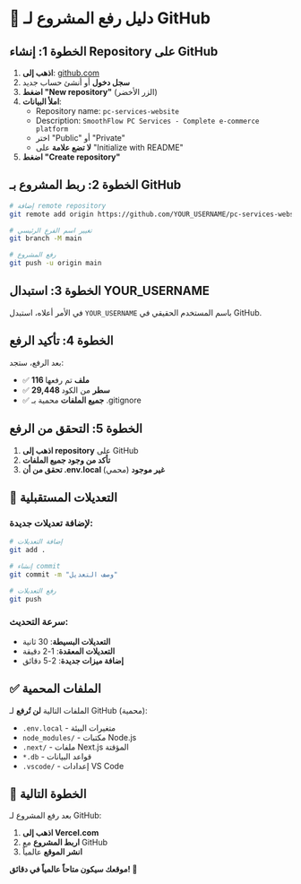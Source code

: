 # 📁 دليل رفع المشروع لـ GitHub

## الخطوة 1: إنشاء Repository على GitHub

1. **اذهب إلى**: [github.com](https://github.com)
2. **سجل دخول** أو أنشئ حساب جديد
3. **اضغط "New repository"** (الزر الأخضر)
4. **املأ البيانات**:
   - Repository name: `pc-services-website`
   - Description: `SmoothFlow PC Services - Complete e-commerce platform`
   - اختر "Public" أو "Private"
   - **لا تضع علامة** على "Initialize with README"
5. **اضغط "Create repository"**

## الخطوة 2: ربط المشروع بـ GitHub

```bash
# إضافة remote repository
git remote add origin https://github.com/YOUR_USERNAME/pc-services-website.git

# تغيير اسم الفرع الرئيسي
git branch -M main

# رفع المشروع
git push -u origin main
```

## الخطوة 3: استبدال YOUR_USERNAME

في الأمر أعلاه، استبدل `YOUR_USERNAME` باسم المستخدم الحقيقي في GitHub.

## الخطوة 4: تأكيد الرفع

بعد الرفع، ستجد:
- ✅ **116 ملف** تم رفعها
- ✅ **29,448 سطر** من الكود
- ✅ **جميع الملفات** محمية بـ .gitignore

## الخطوة 5: التحقق من الرفع

1. **اذهب إلى repository** على GitHub
2. **تأكد من وجود جميع الملفات**
3. **تحقق من أن .env.local غير موجود** (محمي)

## 🔄 التعديلات المستقبلية

### لإضافة تعديلات جديدة:
```bash
# إضافة التعديلات
git add .

# إنشاء commit
git commit -m "وصف التعديل"

# رفع التعديلات
git push
```

### سرعة التحديث:
- **التعديلات البسيطة**: 30 ثانية
- **التعديلات المعقدة**: 1-2 دقيقة
- **إضافة ميزات جديدة**: 2-5 دقائق

## ✅ الملفات المحمية

الملفات التالية **لن تُرفع** لـ GitHub (محمية):
- `.env.local` - متغيرات البيئة
- `node_modules/` - مكتبات Node.js
- `.next/` - ملفات Next.js المؤقتة
- `*.db` - قواعد البيانات
- `.vscode/` - إعدادات VS Code

## 🎯 الخطوة التالية

بعد رفع المشروع لـ GitHub:
1. **اذهب إلى Vercel.com**
2. **اربط المشروع** مع GitHub
3. **انشر الموقع** عالمياً

**موقعك سيكون متاحاً عالمياً في دقائق! 🚀**
